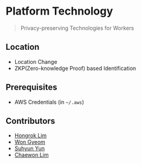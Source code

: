 # Platform Technology

> Privacy-preserving Technologies for Workers

## Location

* Location Change
* ZKP(Zero-knowledge Proof) based Identification

## Prerequisites

* AWS Credentials (in `~/.aws`)

## Contributors

* [Hongrok Lim](https://hongroklim.github.io/)
* [Won Gyeom](https://github.com/GyeomE)
* [Suhyun Yun](https://github.com/yun-suhyun)
* [Chaewon Lim](https://github.com/Chaewon-L)
